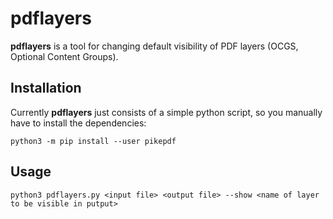 pdflayers
=========

**pdflayers** is a tool for changing default visibility of PDF layers (OCGS, Optional Content Groups).

Installation
------------

Currently **pdflayers** just consists of a simple python script, so you manually have to install the dependencies:
```shell
python3 -m pip install --user pikepdf
```

Usage
-----

```
python3 pdflayers.py <input file> <output file> --show <name of layer to be visible in putput>
```
